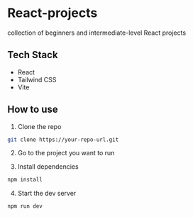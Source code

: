 # React-projects
collection of beginners and intermediate-level React projects


## Tech Stack
- React
- Tailwind CSS
- Vite

## How to use
1. Clone the repo
``` bash
git clone https://your-repo-url.git
```

2. Go to the project you want to run

3. Install dependencies
``` bash
npm install
```

4. Start the dev server
``` bash
npm run dev
